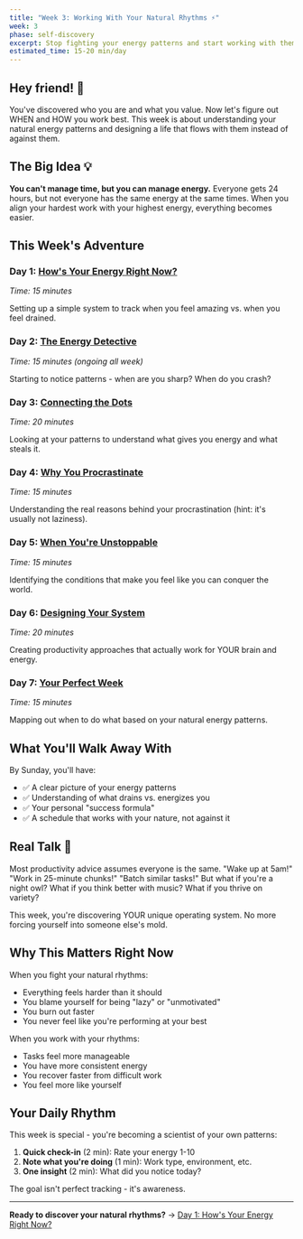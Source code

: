 ```yaml
---
title: "Week 3: Working With Your Natural Rhythms ⚡"
week: 3
phase: self-discovery
excerpt: Stop fighting your energy patterns and start working with them
estimated_time: 15-20 min/day
---
```


## Hey friend! 👋

You've discovered who you are and what you value. Now let's figure out WHEN and HOW you work best. This week is about understanding your natural energy patterns and designing a life that flows with them instead of against them.

## The Big Idea 💡

**You can't manage time, but you can manage energy.** Everyone gets 24 hours, but not everyone has the same energy at the same times. When you align your hardest work with your highest energy, everything becomes easier.

## This Week's Adventure

### Day 1: [How's Your Energy Right Now?](./01-energy-audit)
*Time: 15 minutes*

Setting up a simple system to track when you feel amazing vs. when you feel drained.

### Day 2: [The Energy Detective](./02-daily-tracking)
*Time: 15 minutes (ongoing all week)*

Starting to notice patterns - when are you sharp? When do you crash?

### Day 3: [Connecting the Dots](./03-pattern-recognition)
*Time: 20 minutes*

Looking at your patterns to understand what gives you energy and what steals it.

### Day 4: [Why You Procrastinate](./04-procrastination-analysis)
*Time: 15 minutes*

Understanding the real reasons behind your procrastination (hint: it's usually not laziness).

### Day 5: [When You're Unstoppable](./05-success-patterns)
*Time: 15 minutes*

Identifying the conditions that make you feel like you can conquer the world.

### Day 6: [Designing Your System](./06-productivity-design)
*Time: 20 minutes*

Creating productivity approaches that actually work for YOUR brain and energy.

### Day 7: [Your Perfect Week](./07-ideal-schedule)
*Time: 15 minutes*

Mapping out when to do what based on your natural energy patterns.

## What You'll Walk Away With

By Sunday, you'll have:
- ✅ A clear picture of your energy patterns
- ✅ Understanding of what drains vs. energizes you
- ✅ Your personal "success formula"
- ✅ A schedule that works with your nature, not against it

## Real Talk 💬

Most productivity advice assumes everyone is the same. "Wake up at 5am!" "Work in 25-minute chunks!" "Batch similar tasks!" But what if you're a night owl? What if you think better with music? What if you thrive on variety?

This week, you're discovering YOUR unique operating system. No more forcing yourself into someone else's mold.

## Why This Matters Right Now

When you fight your natural rhythms:
- Everything feels harder than it should
- You blame yourself for being "lazy" or "unmotivated"  
- You burn out faster
- You never feel like you're performing at your best

When you work with your rhythms:
- Tasks feel more manageable
- You have more consistent energy
- You recover faster from difficult work
- You feel more like yourself

## Your Daily Rhythm

This week is special - you're becoming a scientist of your own patterns:

1. **Quick check-in** (2 min): Rate your energy 1-10
2. **Note what you're doing** (1 min): Work type, environment, etc.
3. **One insight** (2 min): What did you notice today?

The goal isn't perfect tracking - it's awareness.

---

**Ready to discover your natural rhythms?** → [Day 1: How's Your Energy Right Now?](./01-energy-audit)
